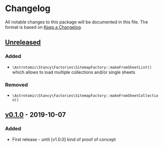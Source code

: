 # Changelog

All notable changes to this package will be documented in this file.
The format is based on [Keep a Changelog](http://keepachangelog.com/).

## [Unreleased]
### Added
- `\Astrotomic\Stancy\Factories\SitemapFactory::makeFromSheetList()` which allows to load multiple collections and/or single sheets

### Removed
- `\Astrotomic\Stancy\Factories\SitemapFactory::makeFromSheetCollection()`


## [v0.1.0] - 2019-10-07
### Added
- First release - until [v1.0.0] kind of proof of concept

[Unreleased]: https://github.com/Astrotomic/stancy/commits/master
[v0.1.0]: https://github.com/Astrotomic/stancy/releases/tag/0.1.0
